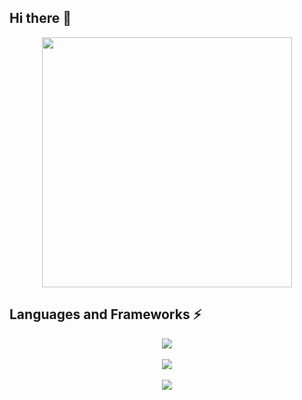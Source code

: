 ## Hi there 👋
<div align="center">
  <img align=center width=400 src="https://github-readme-stats.vercel.app/api/top-langs/?username=nemesis-deb&theme=midnight-purple&show_icons=true&hide_border=true&layout=compact"/>
</div>

<!--
**nemesis-deb/nemesis-deb** is a ✨ _special_ ✨ repository because its `README.md` (this file) appears on your GitHub profile.

Here are some ideas to get you started:

- 🔭 I’m currently working on ...
- 🌱 I’m currently learning ...
- 👯 I’m looking to collaborate on ...
- 🤔 I’m looking for help with ...
- 💬 Ask me about ...
- 📫 How to reach me: ...
- 😄 Pronouns: ...
- ⚡ Fun fact: ...
-->
## Languages and Frameworks ⚡
<div align="center">
  <img src="https://skillicons.dev/icons?i=html,css,js,c,cpp,haskell,bash,md,py,vue" />
  <br/> <br/>
  <img src="https://skillicons.dev/icons?i=git,pnpm,vitest" />
  <br/> <br/>
  <img src="https://skillicons.dev/icons?i=godot,arch,debian,github,gitlab,idea,obsidian,ps,pr,replit,stackoverflow,vscode,windows" />
</div>
